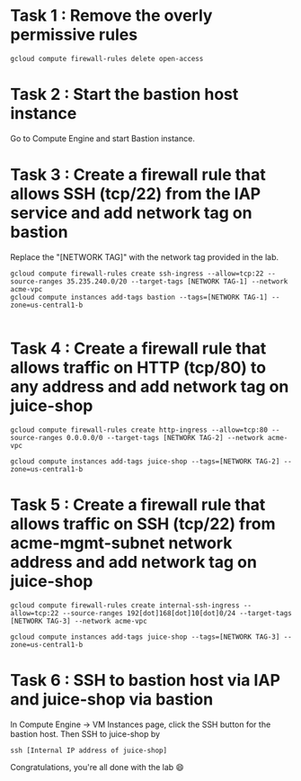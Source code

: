 # Task 1 : Remove the overly permissive rules
```
gcloud compute firewall-rules delete open-access
```

# Task 2 : Start the bastion host instance
Go to Compute Engine and start Bastion instance.

# Task 3 : Create a firewall rule that allows SSH (tcp/22) from the IAP service and add network tag on bastion
Replace the "[NETWORK TAG]" with the network tag provided in the lab.
```
gcloud compute firewall-rules create ssh-ingress --allow=tcp:22 --source-ranges 35.235.240.0/20 --target-tags [NETWORK TAG-1] --network acme-vpc
gcloud compute instances add-tags bastion --tags=[NETWORK TAG-1] --zone=us-central1-b
```
```
```
# Task 4 : Create a firewall rule that allows traffic on HTTP (tcp/80) to any address and add network tag on juice-shop
```
gcloud compute firewall-rules create http-ingress --allow=tcp:80 --source-ranges 0.0.0.0/0 --target-tags [NETWORK TAG-2] --network acme-vpc
```
```
gcloud compute instances add-tags juice-shop --tags=[NETWORK TAG-2] --zone=us-central1-b
```
# Task 5 : Create a firewall rule that allows traffic on SSH (tcp/22) from acme-mgmt-subnet network address and add network tag on juice-shop
```
gcloud compute firewall-rules create internal-ssh-ingress --allow=tcp:22 --source-ranges 192[dot]168[dot]10[dot]0/24 --target-tags [NETWORK TAG-3] --network acme-vpc
```
```
gcloud compute instances add-tags juice-shop --tags=[NETWORK TAG-3] --zone=us-central1-b
```

# Task 6 : SSH to bastion host via IAP and juice-shop via bastion
In Compute Engine -> VM Instances page, click the SSH button for the bastion host. Then SSH to juice-shop by
```
ssh [Internal IP address of juice-shop]
```
Congratulations, you're all done with the lab 😄
